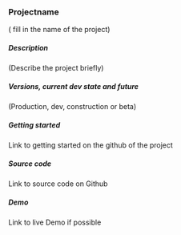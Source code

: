 



### Projectname 
( fill in the name of the project)



##### Description
(Describe the project briefly)




##### Versions, current dev state and future

(Production, dev, construction or beta)







##### Getting started
Link to getting started on the github of the project






##### Source code
Link to source code on Github



##### Demo
Link to live Demo if possible
